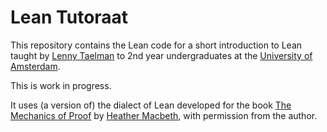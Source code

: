 # Lean Tutoraat

This repository contains the Lean code for a short introduction to Lean taught
by [Lenny Taelman](https://lennytaelman.github.io/) to 2nd year undergraduates
at the [University of Amsterdam](http://www.uva.nl/).

This is work in progress.

It uses (a version of) the dialect of Lean developed for the book
[The Mechanics of Proof](https://hrmacbeth.github.io/math2001) by
[Heather Macbeth](https://faculty.fordham.edu/hmacbeth1), with permission from
the author.
